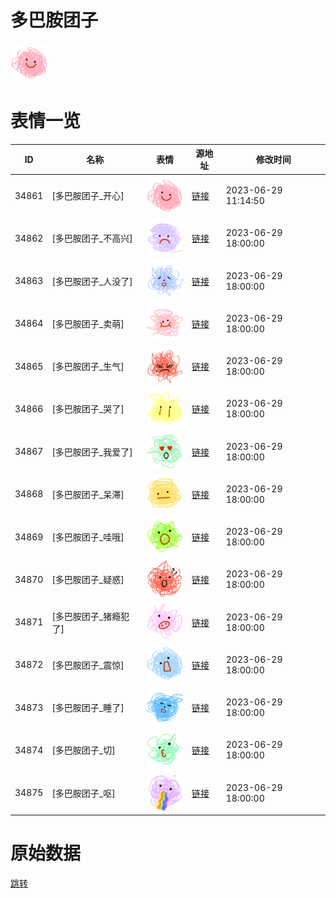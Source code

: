 # 多巴胺团子

<img src="./cover.png" height="60" alt="cover" />

# 表情一览

|ID|名称|表情|源地址|修改时间|
|----|----|----|----|----|
|34861|[多巴胺团子_开心]|<img src="./pic/034861_%5B多巴胺团子_开心%5D.png" height="60" alt="开心"/>|[链接](https://i0.hdslb.com/bfs/garb/0e0d29b2d0a9db8a6d896be528475009a8cb6beb.png)|2023-06-29 11:14:50|
|34862|[多巴胺团子_不高兴]|<img src="./pic/034862_%5B多巴胺团子_不高兴%5D.png" height="60" alt="不高兴"/>|[链接](https://i0.hdslb.com/bfs/garb/0e7861216705cf61d8ac30ac63d640c09f8f5f06.png)|2023-06-29 18:00:00|
|34863|[多巴胺团子_人没了]|<img src="./pic/034863_%5B多巴胺团子_人没了%5D.png" height="60" alt="人没了"/>|[链接](https://i0.hdslb.com/bfs/garb/742d42facbe18131cc5785866250eeaa5f7e572b.png)|2023-06-29 18:00:00|
|34864|[多巴胺团子_卖萌]|<img src="./pic/034864_%5B多巴胺团子_卖萌%5D.png" height="60" alt="卖萌"/>|[链接](https://i0.hdslb.com/bfs/garb/d81c6bad71870af81ca2439f6b56315c21424ff6.png)|2023-06-29 18:00:00|
|34865|[多巴胺团子_生气]|<img src="./pic/034865_%5B多巴胺团子_生气%5D.png" height="60" alt="生气"/>|[链接](https://i0.hdslb.com/bfs/garb/a85332cc9251dbd15980df7d8e67985a40b6b06e.png)|2023-06-29 18:00:00|
|34866|[多巴胺团子_哭了]|<img src="./pic/034866_%5B多巴胺团子_哭了%5D.png" height="60" alt="哭了"/>|[链接](https://i0.hdslb.com/bfs/garb/d526f8a11686c62a194c93c4fd88885dbeb223f9.png)|2023-06-29 18:00:00|
|34867|[多巴胺团子_我爱了]|<img src="./pic/034867_%5B多巴胺团子_我爱了%5D.png" height="60" alt="我爱了"/>|[链接](https://i0.hdslb.com/bfs/garb/2349b6ca2ceef367177fc01b82e388a162080d01.png)|2023-06-29 18:00:00|
|34868|[多巴胺团子_呆滞]|<img src="./pic/034868_%5B多巴胺团子_呆滞%5D.png" height="60" alt="呆滞"/>|[链接](https://i0.hdslb.com/bfs/garb/2ed8b80956c56f59739806cb36f696bc0eaaa5e0.png)|2023-06-29 18:00:00|
|34869|[多巴胺团子_哇哦]|<img src="./pic/034869_%5B多巴胺团子_哇哦%5D.png" height="60" alt="哇哦"/>|[链接](https://i0.hdslb.com/bfs/garb/0ececc85e523ec423bae632768e1bbf01b68ac06.png)|2023-06-29 18:00:00|
|34870|[多巴胺团子_疑惑]|<img src="./pic/034870_%5B多巴胺团子_疑惑%5D.png" height="60" alt="疑惑"/>|[链接](https://i0.hdslb.com/bfs/garb/8d8487f7fa963de662868d11628424218a9ace5b.png)|2023-06-29 18:00:00|
|34871|[多巴胺团子_猪瘾犯了]|<img src="./pic/034871_%5B多巴胺团子_猪瘾犯了%5D.png" height="60" alt="猪瘾犯了"/>|[链接](https://i0.hdslb.com/bfs/garb/fe991104197d0fcc8905be0d8677349858e0c7c8.png)|2023-06-29 18:00:00|
|34872|[多巴胺团子_震惊]|<img src="./pic/034872_%5B多巴胺团子_震惊%5D.png" height="60" alt="震惊"/>|[链接](https://i0.hdslb.com/bfs/garb/a862fe25616ce13135619168d4411e47befad57c.png)|2023-06-29 18:00:00|
|34873|[多巴胺团子_睡了]|<img src="./pic/034873_%5B多巴胺团子_睡了%5D.png" height="60" alt="睡了"/>|[链接](https://i0.hdslb.com/bfs/garb/dd9fed10febb025fff0c72ff2c9cf8dadd1f97b7.png)|2023-06-29 18:00:00|
|34874|[多巴胺团子_切]|<img src="./pic/034874_%5B多巴胺团子_切%5D.png" height="60" alt="切"/>|[链接](https://i0.hdslb.com/bfs/garb/b0e768bb66cf63c1feac044b6ed7d60d6331d378.png)|2023-06-29 18:00:00|
|34875|[多巴胺团子_呕]|<img src="./pic/034875_%5B多巴胺团子_呕%5D.png" height="60" alt="呕"/>|[链接](https://i0.hdslb.com/bfs/garb/bcb6714c49c7ad2aa40bab94059038f190fee5ce.png)|2023-06-29 18:00:00|

# 原始数据

[跳转](./raw.json)

